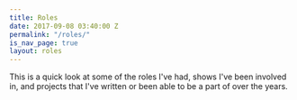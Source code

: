 ```yaml
---
title: Roles
date: 2017-09-08 03:40:00 Z
permalink: "/roles/"
is_nav_page: true
layout: roles
---
```


This is a quick look at some of the roles I've had, shows I've been involved in, and projects that I've written or been able to be a part of over the years.